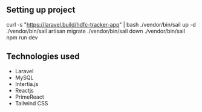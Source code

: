 ## Setting up project

curl -s "https://laravel.build/hdfc-tracker-app" | bash
./vendor/bin/sail up -d
./vendor/bin/sail artisan migrate
./vendor/bin/sail down
./vendor/bin/sail npm run dev

## Technologies used
- Laravel
- MySQL
- Intertia.js
- Reactjs
- PrimeReact
- Tailwind CSS



